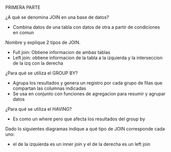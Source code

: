 PRIMERA PARTE

¿A qué se denomina JOIN en una base de datos?
- Combina datos de una tabla con datos de otra a partir de condiciones en comun

Nombre y explique 2 tipos de JOIN.
- Full join: Obtiene informacion de ambas tablas
- Left join: obtiene informacion de la tabla a la izquierda y la interseccion de la izq con la derecha

¿Para qué se utiliza el GROUP BY?
- Agrupa los resultados y genera un registro por cada grupo de filas que compartan las columnas indicadas
- Se usa en conjunto con funciones de agregacion para resumir y agrupar datos

¿Para qué se utiliza el HAVING?
- Es como un where pero que afecta los resultados del group by

Dado lo siguientes diagramas indique a qué tipo de JOIN corresponde cada uno:
- el de la izquierda es un inner join y el de la derecha es un left join

